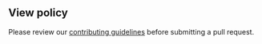 ## View policy

Please review our [contributing guidelines](https://github.com/tronprotocol/java-tron/blob/develop/README.md) before submitting a pull request.
```
